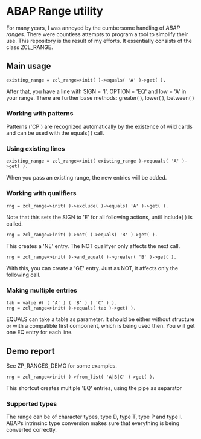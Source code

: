 # ABAP Range utility

For many years, I was annoyed by the cumbersome handling of *ABAP ranges*. There were countless attempts to program a tool to simplify their use. 
This repository is the result of my efforts. It essentially consists of the class ZCL_RANGE.

## Main usage

    existing_range = zcl_range=>init( )->equals( 'A' )->get( ).

After that, you have a line with SIGN = 'I', OPTION = 'EQ' and low = 'A' in your range.
There are further base methods: greater( ), lower( ), between( )

### Working with patterns

Patterns ('CP') are recognized automatically by the existence of wild cards and can be used with the equals( ) call.

### Using existing lines

    existing_range = zcl_range=>init( existing_range )->equuals( 'A' )->get( ).

When you pass an existing range, the new entries will be added.

### Working with qualifiers

    rng = zcl_range=>init( )->exclude( )->equals( 'A' )->get( ).

Note that this sets the SIGN to 'E' for all following actions, until include( ) is called.

    rng = zcl_range=>init( )->not( )->equals( 'B' )->get( ).

This creates a 'NE' entry. The NOT qualifyer only affects the next call.

    rng = zcl_range=>init( )->and_equal( )->greater( 'B' )->get( ).

With this, you can create a 'GE' entry. Just as NOT, it affects only the following call.

### Making multiple entries

    tab = value #( ( 'A' ) ( 'B' ) ( 'C' ) ).
    rng = zcl_range=>init( )->equals( tab )->get( ).

EQUALS can take a table as parameter. It should be either without structure or with a compatible first component, which is being used then. You will get
one EQ entry for each line.

## Demo report

See ZP_RANGES_DEMO for some examples.

    rng = zcl_range=>init( )->from_list( 'A|B|C' )->get( ).

This shortcut creates multiple 'EQ' entries, using the pipe as separator

### Supported types

The range can be of character types, type D, type T, type P and type I. ABAPs intrinsinc type conversion makes sure that everything is being converted correctly.
